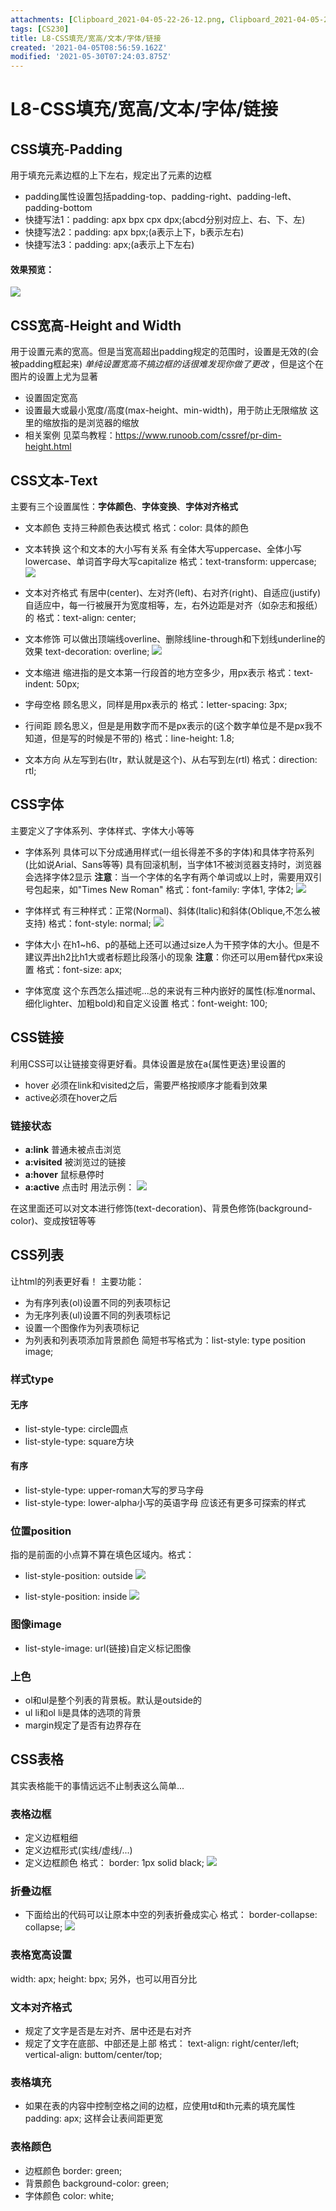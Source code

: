 ```yaml
---
attachments: [Clipboard_2021-04-05-22-26-12.png, Clipboard_2021-04-05-23-40-30.png, Clipboard_2021-04-05-23-46-41.png, Clipboard_2021-04-06-15-58-28.png, Clipboard_2021-04-06-15-58-40.png, Clipboard_2021-04-07-21-31-53.png, Clipboard_2021-04-07-21-44-41.png, Clipboard_2021-04-07-21-44-57.png, Clipboard_2021-04-07-22-03-31.png, Clipboard_2021-04-07-22-03-38.png]
tags: [CS230]
title: L8-CSS填充/宽高/文本/字体/链接
created: '2021-04-05T08:56:59.162Z'
modified: '2021-05-30T07:24:03.875Z'
---
```


# L8-CSS填充/宽高/文本/字体/链接

## CSS填充-Padding
用于填充元素边框的上下左右，规定出了元素的边框
- padding属性设置包括padding-top、padding-right、padding-left、padding-bottom
- 快捷写法1：padding: apx bpx cpx dpx;(abcd分别对应上、右、下、左)
- 快捷写法2：padding: apx bpx;(a表示上下，b表示左右)
- 快捷写法3：padding: apx;(a表示上下左右)
#### 效果预览：
![](@attachment/Clipboard_2021-04-05-22-26-12.png)

## CSS宽高-Height and Width
用于设置元素的宽高。但是当宽高超出padding规定的范围时，设置是无效的(会被padding框起来)
*单纯设置宽高不搞边框的话很难发现你做了更改* ，但是这个在图片的设置上尤为显著
- 设置固定宽高
- 设置最大或最小宽度/高度(max-height、min-width)，用于防止无限缩放
这里的缩放指的是浏览器的缩放
- 相关案例
见菜鸟教程：https://www.runoob.com/cssref/pr-dim-height.html

## CSS文本-Text
主要有三个设置属性：**字体颜色**、**字体变换**、**字体对齐格式**
- 文本颜色
支持三种颜色表达模式
格式：color: 具体的颜色
- 文本转换
这个和文本的大小写有关系
有全体大写uppercase、全体小写lowercase、单词首字母大写capitalize
格式：text-transform: uppercase;
![](@attachment/Clipboard_2021-04-05-23-46-41.png)

- 文本对齐格式
有居中(center)、左对齐(left)、右对齐(right)、自适应(justify)
自适应中，每一行被展开为宽度相等，左，右外边距是对齐（如杂志和报纸）的
格式：text-align: center;
- 文本修饰
可以做出顶端线overline、删除线line-through和下划线underline的效果
text-decoration: overline;
![](@attachment/Clipboard_2021-04-05-23-40-30.png)

- 文本缩进
缩进指的是文本第一行段首的地方空多少，用px表示
格式：text-indent: 50px;
- 字母空格
顾名思义，同样是用px表示的
格式：letter-spacing: 3px;
- 行间距
顾名思义，但是是用数字而不是px表示的(这个数字单位是不是px我不知道，但是写的时候是不带的)
格式：line-height: 1.8;
- 文本方向
从左写到右(ltr，默认就是这个)、从右写到左(rtl)
格式：direction: rtl;

## CSS字体
主要定义了字体系列、字体样式、字体大小等等
- 字体系列
具体可以下分成通用样式(一组长得差不多的字体)和具体字符系列(比如说Arial、Sans等等)
具有回滚机制，当字体1不被浏览器支持时，浏览器会选择字体2显示
**注意**：当一个字体的名字有两个单词或以上时，需要用双引号包起来，如"Times New Roman"
格式：font-family: 字体1, 字体2;
![](@attachment/Clipboard_2021-04-06-15-58-40.png)

- 字体样式
有三种样式：正常(Normal)、斜体(Italic)和斜体(Oblique,不怎么被支持)
格式：font-style: normal;
![](@attachment/Clipboard_2021-04-06-15-58-28.png)

- 字体大小
在h1~h6、p的基础上还可以通过size人为干预字体的大小。但是不建议弄出h2比h1大或者标题比段落小的现象
**注意**：你还可以用em替代px来设置
格式：font-size: apx;

- 字体宽度
这个东西怎么描述呢...总的来说有三种内嵌好的属性(标准normal、细化lighter、加粗bold)和自定义设置
格式：font-weight: 100;

## CSS链接
利用CSS可以让链接变得更好看。具体设置是放在a{属性更迭}里设置的
- hover 必须在link和visited之后，需要严格按顺序才能看到效果
- active必须在hover之后
### 链接状态
- **a:link** 普通未被点击浏览
- **a:visited** 被浏览过的链接
- **a:hover** 鼠标悬停时
- **a:active** 点击时
用法示例：
![](@attachment/Clipboard_2021-04-07-21-31-53.png)

在这里面还可以对文本进行修饰(text-decoration)、背景色修饰(background-color)、变成按钮等等

## CSS列表
让html的列表更好看！
主要功能：
- 为有序列表(ol)设置不同的列表项标记
- 为无序列表(ul)设置不同的列表项标记
- 设置一个图像作为列表项标记
- 为列表和列表项添加背景颜色
简短书写格式为：list-style: type position image;
### 样式type
#### 无序
- list-style-type: circle圆点
- list-style-type: square方块
#### 有序
- list-style-type: upper-roman大写的罗马字母
- list-style-type: lower-alpha小写的英语字母
应该还有更多可探索的样式

### 位置position
指的是前面的小点算不算在填色区域内。格式：
- list-style-position: outside
![](@attachment/Clipboard_2021-04-07-21-44-41.png)

- list-style-position: inside
![](@attachment/Clipboard_2021-04-07-21-44-57.png)

### 图像image
- list-style-image: url(链接)自定义标记图像

### 上色
- ol和ul是整个列表的背景板。默认是outside的
- ul li和ol li是具体的选项的背景
- margin规定了是否有边界存在

## CSS表格
其实表格能干的事情远远不止制表这么简单...
### 表格边框
- 定义边框粗细
- 定义边框形式(实线/虚线/...)
- 定义边框颜色
格式：
border: 1px solid black;
![](@attachment/Clipboard_2021-04-07-22-03-31.png)

### 折叠边框
- 下面给出的代码可以让原本中空的列表折叠成实心
格式：
border-collapse: collapse;
![](@attachment/Clipboard_2021-04-07-22-03-38.png)

### 表格宽高设置
width: apx;
height: bpx;
另外，也可以用百分比

### 文本对齐格式
- 规定了文字是否是左对齐、居中还是右对齐
- 规定了文字在底部、中部还是上部
格式：
text-align: right/center/left;
vertical-align: buttom/center/top;

### 表格填充
- 如果在表的内容中控制空格之间的边框，应使用td和th元素的填充属性
padding: apx;
这样会让表间距更宽

### 表格颜色
- 边框颜色
border: green;
- 背景颜色
background-color: green;
- 字体颜色
color: white;

